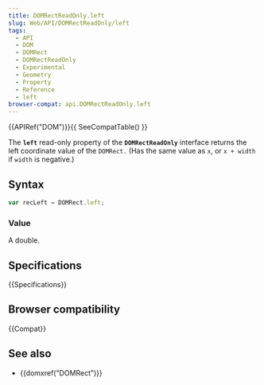 ```yaml
---
title: DOMRectReadOnly.left
slug: Web/API/DOMRectReadOnly/left
tags:
  - API
  - DOM
  - DOMRect
  - DOMRectReadOnly
  - Experimental
  - Geometry
  - Property
  - Reference
  - left
browser-compat: api.DOMRectReadOnly.left
---
```

{{APIRef("DOM")}}{{ SeeCompatTable() }}

The **`left`** read-only property of the **`DOMRectReadOnly`** interface returns the left coordinate value of the `DOMRect.` (Has the same value as `x`, or `x + width` if `width` is negative.)

## Syntax

```js
var recLeft = DOMRect.left;
```

### Value

A double.

## Specifications

{{Specifications}}

## Browser compatibility

{{Compat}}

## See also

- {{domxref("DOMRect")}}
